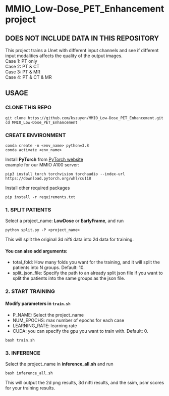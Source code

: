 # MMIO_Low-Dose_PET_Enhancement project
## DOES NOT INCLUDE DATA IN THIS REPOSITORY

This project trains a Unet with different input channels and see if different input modalities affects the quality of the output images.  
Case 1: PT only  
Case 2: PT & CT  
Case 3: PT & MR  
Case 4: PT & CT & MR  

## USAGE

### CLONE THIS REPO
```
git clone https://github.com/kszuyen/MMIO_Low-Dose_PET_Enhancement.git
cd MMIO_Low-Dose_PET_Enhancement
```

### CREATE ENVIRONMENT
```
conda create -n <env_name> python=3.8
conda activate <env_name>
```
Install **PyTorch** from [PyTorch website](https://pytorch.org/get-started/locally/)    
example for our MMIO A100 server:
```
pip3 install torch torchvision torchaudio --index-url https://download.pytorch.org/whl/cu118
```
Install other required packages
```
pip install -r requirements.txt
```

### 1. SPLIT PATIENTS

Select a project_name: **LowDose** or **EarlyFrame**, and run
```
python split.py -P <project_name>
```
This will split the original 3d nifti data into 2d data for training.
#### You can also add arguments:
- total_fold: How many folds you want for the training, and it will split the patients into N groups. Default: 10.
- split_json_file: Specify the path to an already split json file if you want to split the patients into the same groups as the json file.

### 2. START TRAINING

#### Modify parameters in `train.sh`
- P_NAME: Select the project_name
- NUM_EPOCHS: max number of epochs for each case
- LEARNING_RATE: learning rate
- CUDA: you can specify the gpu you want to train with. Default: 0.
```
bash train.sh
```

### 3. INFERENCE
Select the project_name in **inference_all.sh** and run
```
bash inference_all.sh
```
This will output the 2d png results, 3d nifti results, and the ssim, psnr scores for your training results.

